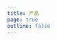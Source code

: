 ```yaml
---
title: 产品
page: true
outline: false
---
```


<script setup>
import AllProducts from '../AllProducts.vue'
</script>

<AllProducts category="刀闸阀,浆料" />
